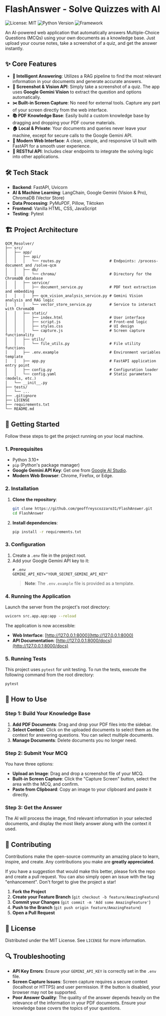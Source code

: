 # FlashAnswer - Solve Quizzes with AI

<!-- Badges: Remplacer les placeholders si nécessaire -->
![License: MIT](https://img.shields.io/badge/License-MIT-blue.svg)
![Python Version](https://img.shields.io/badge/Python-3.10+-brightgreen.svg)
![Framework](https://img.shields.io/badge/Framework-FastAPI-009688.svg)

An AI-powered web application that automatically answers Multiple-Choice Questions (MCQs) using your own documents as a knowledge base. Just upload your course notes, take a screenshot of a quiz, and get the answer instantly.


## ✨ Core Features

-   **🧠 Intelligent Answering**: Utilizes a RAG pipeline to find the most relevant information in your documents and generate accurate answers.
-   **📸 Screenshot & Vision API**: Simply take a screenshot of a quiz. The app uses **Google Gemini Vision** to extract the question and options automatically.
-   **✂️ Built-in Screen Capture**: No need for external tools. Capture any part of your screen directly from the web interface.
-   **📚 PDF Knowledge Base**: Easily build a custom knowledge base by dragging and dropping your PDF course materials.
-   **🏠 Local & Private**: Your documents and queries never leave your machine, except for secure calls to the Google Gemini API.
-   **🚀 Modern Web Interface**: A clean, simple, and responsive UI built with FastAPI for a smooth user experience.
-   **🔌 RESTful API**: Includes clear endpoints to integrate the solving logic into other applications.

## 🛠️ Tech Stack

-   **Backend**: FastAPI, Uvicorn
-   **AI & Machine Learning**: LangChain, Google Gemini (Vision & Pro), ChromaDB (Vector Store)
-   **Data Processing**: PyMuPDF, Pillow, Tiktoken
-   **Frontend**: Vanilla HTML, CSS, JavaScript
-   **Testing**: Pytest


## 🏗️ Project Architecture

```
QCM_Resolver/
├── src/
│   ├── app/
│   │   ├── api/
│   │   │   └── routes.py                      # Endpoints: /process-document and /solve-qcm
│   │   ├── db/
│   │   │   └── chroma/                        # Directory for the ChromaDB database
│   │   ├── service/
│   │   │   ├── document_service.py            # PDF text extraction and embedding
│   │   │   ├── qcm_vision_analysis_service.py # Gemini Vision analysis and RAG logic
│   │   │   └── vector_store_service.py        # Service to interact with ChromaDB
│   │   ├── static/
│   │   │   ├── index.html                     # User interface
│   │   │   ├── script.js                      # Front-end logic
│   │   │   ├── styles.css                     # UI design
│   │   │   └── capture.js                     # Screen capture functionality
│   │   ├── utils/
│   │   │   └── file_utils.py                  # File utility functions
│   │   ├── .env.example                       # Environment variables template
│   │   ├── app.py                             # FastAPI application entry point
│   │   ├── config.py                          # Configuration loader
│   │   └── config.yaml                        # Static parameters (models, etc.)
│   └── __init__.py
├── tests/
│   └── ...
├── .gitignore
├── LICENSE
├── requirements.txt
└── README.md
```


## 🚀 Getting Started

Follow these steps to get the project running on your local machine.

### 1. Prerequisites

-   Python 3.10+
-   `pip` (Python's package manager)
-   **Google Gemini API Key**: Get one from [Google AI Studio](https://ai.google.dev/).
-   **Modern Web Browser**: Chrome, Firefox, or Edge.

### 2. Installation

1.  **Clone the repository**:
    ```bash
    git clone https://github.com/geoffreyscozzaro31/FlashAnswer.git
    cd FlashAnswer
    ```

2.  **Install dependencies**:
    ```bash
    pip install -r requirements.txt
    ```

### 3. Configuration

1.  Create a `.env` file in the project root.
2.  Add your Google Gemini API key to it:
    ```
    # .env
    GEMINI_API_KEY="YOUR_SECRET_GEMINI_API_KEY"
    ```
    > **Note**: The `.env.example` file is provided as a template.

### 4. Running the Application

Launch the server from the project's root directory:
```bash
uvicorn src.app.app:app --reload
```
The application is now accessible:
-   **Web Interface**: [http://127.0.0.1:8000](http://127.0.0.1:8000)
-   **API Documentation**: [http://127.0.0.1:8000/docs](http://127.0.0.1:8000/docs)

### 5. Running Tests

This project uses `pytest` for unit testing. To run the tests, execute the following command from the root directory:
```bash
pytest
```

## 📱 How to Use

### Step 1: Build Your Knowledge Base
1.  **Add PDF Documents**: Drag and drop your PDF files into the sidebar.
2.  **Select Context**: Click on the uploaded documents to select them as the context for answering questions. You can select multiple documents.
3.  **Manage Documents**: Delete documents you no longer need.

### Step 2: Submit Your MCQ
You have three options:

-   **Upload an Image**: Drag and drop a screenshot file of your MCQ.
-   **Built-in Screen Capture**: Click the "Capture Screen" button, select the area with the MCQ, and confirm.
-   **Paste from Clipboard**: Copy an image to your clipboard and paste it directly.

### Step 3: Get the Answer
The AI will process the image, find relevant information in your selected documents, and display the most likely answer along with the context it used.



## 🤝 Contributing

Contributions make the open-source community an amazing place to learn, inspire, and create. Any contributions you make are **greatly appreciated**.

If you have a suggestion that would make this better, please fork the repo and create a pull request. You can also simply open an issue with the tag "enhancement". Don't forget to give the project a star!

1.  **Fork the Project**
2.  **Create your Feature Branch** (`git checkout -b feature/AmazingFeature`)
3.  **Commit your Changes** (`git commit -m 'Add some AmazingFeature'`)
4.  **Push to the Branch** (`git push origin feature/AmazingFeature`)
5.  **Open a Pull Request**

## 📜 License

Distributed under the MIT License. See `LICENSE` for more information.


## 🔍 Troubleshooting

-   **API Key Errors**: Ensure your `GEMINI_API_KEY` is correctly set in the `.env` file.
-   **Screen Capture Issues**: Screen capture requires a secure context (localhost or HTTPS) and user permission. If the button is disabled, your browser may not be supported.
-   **Poor Answer Quality**: The quality of the answer depends heavily on the relevance of the information in your PDF documents. Ensure your knowledge base covers the topics of your questions.
